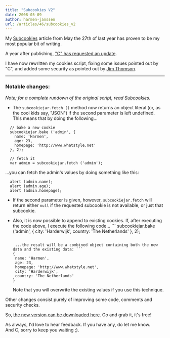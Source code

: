 ```yaml
---
title: "Subcookies V2"
date: 2008-05-09
author: harmen-janssen
url: /articles/46/subcookies_v2
---
```


<p>
My <a href="http://www.whatstyle.net/articles/28/subcookies">Subcookies</a> article from May the 27th of last year has proven to be my most popular bit of writing.</p>
<p>A year after publishing, <a href="http://www.whatstyle.net/articles/28/subcookies#comment1777">"C" has requested an update</a>.
</p>
<p>I have now rewritten my cookies script, fixing some issues pointed out by "C", and added some security as pointed out by <a href="http://www.whatstyle.net/articles/28/subcookies#comment1766">Jim Thomson</a>.
</p>

---

### Notable changes:

_Note; for a complete rundown of the original script, read [Subcookies](http://www.whatstyle.net/articles/28/subcookies)._

- The `subcookiejar.fetch ()` method now returns an object literal (or, as the cool kids say, "JSON") if the second parameter is left undefined. This means that by doing the following...

```
  // bake a new cookie
  subcookiejar.bake ('admin', {
    name: 'Harmen',
    age: 23,
    homepage: 'http://www.whatstyle.net'
  }, 2);

  // fetch it
  var admin = subcookiejar.fetch ('admin');
```

...you can fetch the admin's values by doing something like this:

```
  alert (admin.name);
  alert (admin.age);
  alert (admin.homepage);
```

- If the second parameter is given, however, `subcookiejar.fetch` will return either `null` if the requested subcookie is not available, or just that subcookie.
- Also, it is now possible to append to existing cookies. If, after executing the code above, I execute the following code... ```
  subcookiejar.bake ('admin', {
  city: 'Harderwijk',
  country: 'The Netherlands'
  }, 2);

  ````

   ...the result will be a combined object containing both the new data and the existing data: ```
  {
   name: 'Harmen',
   age: 23,
   homepage: 'http://www.whatstyle.net',
   city: 'Harderwijk',
   country: 'The Netherlands'
  }
  ````

  Note that you will overwrite the existing values if you use this technique.

Other changes consist purely of improving some code, comments and security checks.

So, [the new version can be downloaded here](http://www.whatstyle.net/examples/cookies2.js). Go and grab it, it's free!

As always, I'd love to hear feedback. If you have any, do let me know.  
 And C, sorry to keep you waiting ;).
